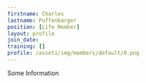 ```yaml
---
firstname: Charles
lastname: Puffenbarger
position: [Life Member]
layout: profile
join_date:
training: []
profile: /assets/img/members/default/0.png
---
```

Some Information